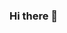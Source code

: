 ### Hi there 👋

<!--
**SidSehgal04/SidSehgal04** is a ✨ _special_ ✨ repository because its `README.md` (this file) appears on your GitHub profile.

Here are some ideas to get you started:

- 🔭 I’m currently working on ...
- 🌱 I’m currently learning Python
- 👯 I’m looking to collaborate on ...
- 🤔 I’m looking for help with ...
- 💬 Ask me about ...
- 📧  How to reach me: siddharthsehgal1996@gmail.com
- 😄 Pronouns: ...
- ⚡ Fun fact: ...
-->
